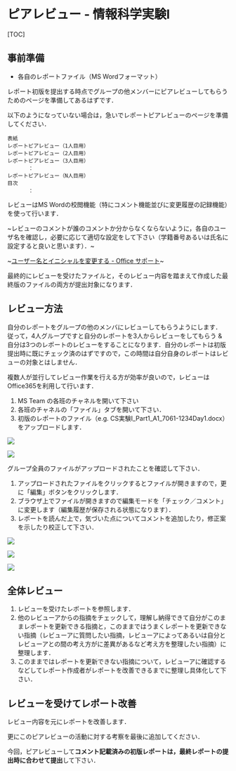 # ピアレビュー - 情報科学実験I

[TOC]

## 事前準備

-   各自のレポートファイル（MS Wordフォーマット）

レポート初版を提出する時点でグループの他メンバーにピアレビューしてもらうためのページを準備してあるはずです．

以下のようになっていない場合は，急いでレポートピアレビューのページを準備してください．

```
表紙
レポートピアレビュー（1人目用）
レポートピアレビュー（2人目用）
レポートピアレビュー（3人目用）
　　　　：
レポートピアレビュー（N人目用）
目次
　　　　：
```

レビューはMS Wordの校閲機能（特にコメント機能並びに変更履歴の記録機能）を使って行います．

~レビューのコメントが誰のコメントか分からなくならないように，各自のユーザ名を確認し，必要に応じて適切な設定をして下さい（学籍番号あるいは氏名に設定すると良いと思います）．~

~[ユーザー名とイニシャルを変更する - Office サポート](https://support.office.com/ja-jp/article/%E3%83%A6%E3%83%BC%E3%82%B6%E3%83%BC%E5%90%8D%E3%81%A8%E3%82%A4%E3%83%8B%E3%82%B7%E3%83%A3%E3%83%AB%E3%82%92%E5%A4%89%E6%9B%B4%E3%81%99%E3%82%8B-cdd4b8ac-fbca-438d-a5b5-a99fb1c750e3)~

最終的にレビューを受けたファイルと，そのレビュー内容を踏まえて作成した最終版のファイルの両方が提出対象になります．

## レビュー方法

自分のレポートをグループの他のメンバにレビューしてもらうようにします． 従って，4人グループですと自分のレポートを3人からレビューをしてもらう & 自分は3つのレポートのレビューをすることになります．自分のレポートは初版提出時に既にチェック済のはずですので，この時間は自分自身のレポートはレビューの対象とはしません．

複数人が並行してレビュー作業を行える方が効率が良いので，レビューはOffice365を利用して行います．

1.  MS Team の各班のチャネルを開いて下さい
2.  各班のチャネルの「ファイル」タブを開いて下さい．
3.  初版のレポートのファイル（e.g. CS実験I\_Part1\_A1\_7061-1234Day1.docx）をアップロードします．

[![](https://exp1.inf.shizuoka.ac.jp/images/thumb/4/41/peer_review_open_channel.png/400px-peer_review_open_channel.png)](https://exp1.inf.shizuoka.ac.jp/%E3%83%95%E3%82%A1%E3%82%A4%E3%83%AB:peer_review_open_channel.png)

[![](https://exp1.inf.shizuoka.ac.jp/images/thumb/a/ab/peer_review_upload_1streport.png/400px-peer_review_upload_1streport.png)](https://exp1.inf.shizuoka.ac.jp/%E3%83%95%E3%82%A1%E3%82%A4%E3%83%AB:peer_review_upload_1streport.png)

グループ全員のファイルがアップロードされたことを確認して下さい．

1.  アップロードされたファイルをクリックするとファイルが開きますので，更に「編集」ボタンをクリックします．
2.  ブラウザ上でファイルが開きますので編集モードを「チェック／コメント」に変更します（編集履歴が保存される状態になります）．
3.  レポートを読んだ上で，気づいた点についてコメントを追加したり，修正案を示したり校正して下さい．

[![](https://exp1.inf.shizuoka.ac.jp/images/thumb/7/74/peer_review_open_file.png/400px-peer_review_open_file.png)](https://exp1.inf.shizuoka.ac.jp/%E3%83%95%E3%82%A1%E3%82%A4%E3%83%AB:peer_review_open_file.png)

[![](https://exp1.inf.shizuoka.ac.jp/images/thumb/9/98/peer_review_start_comment.png/400px-peer_review_start_comment.png)](https://exp1.inf.shizuoka.ac.jp/%E3%83%95%E3%82%A1%E3%82%A4%E3%83%AB:peer_review_start_comment.png)

[![](https://exp1.inf.shizuoka.ac.jp/images/thumb/c/c2/peer_review_example_comment.png/600px-peer_review_example_comment.png)](https://exp1.inf.shizuoka.ac.jp/%E3%83%95%E3%82%A1%E3%82%A4%E3%83%AB:peer_review_example_comment.png)

## 全体レビュー

1.  レビューを受けたレポートを参照します．
2.  他のレビューアからの指摘をチェックして，理解し納得できて自分がこのままレポートを更新できる指摘と，このままではうまくレポートを更新できない指摘（レビューアに質問したい指摘，レビューアによってあるいは自分とレビューアとの間の考え方がに差異があるなど考え方を整理したい指摘）に整理します．
3.  このままではレポートを更新できない指摘について，レビューアに確認するなどしてレポート作成者がレポートを改善できるまでに整理し具体化して下さい．

## レビューを受けてレポート改善

レビュー内容を元にレポートを改善します．

更にこのピアレビューの活動に対する考察を最後に追加してください．

今回，ピアレビューして**コメント記載済みの初版レポートは，最終レポートの提出時に合わせて提出**して下さい．
